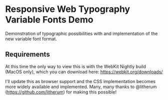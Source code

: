 # Responsive Web Typography Variable Fonts Demo
Demonstration of typographic possibilities with and implementation of the new variable font format.

## Requirements
At this time the only way to view this is with the WebKit Nightly build (MacOS only), which you can download here:
https://webkit.org/downloads/

I'll update this as browser support and the CSS implementation becomes more widely available and implemented. Many, many thanks to @litherum (https://github.com/litherum) for making this possible!

